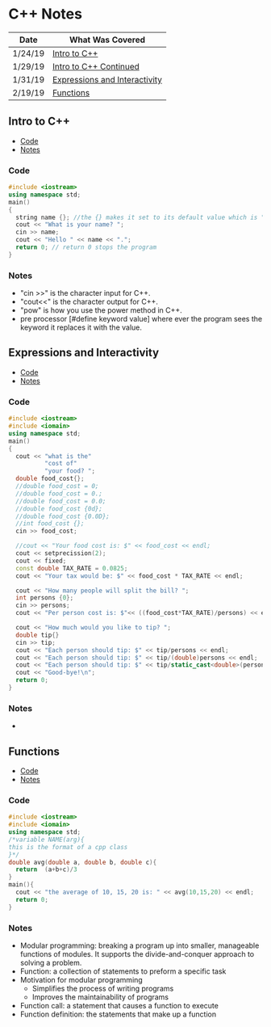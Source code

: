 # C++ Notes

| Date | What Was Covered |
|------|------------------|
|1/24/19|[Intro to C++](https://github.com/JonathanBrunssen/programming-fundamentals-1337/tree/master/C%2B%2B/notes#intro-to-c)|
|1/29/19|[Intro to C++ Continued](https://github.com/JonathanBrunssen/programming-fundamentals-1337/tree/master/C%2B%2B/notes#intro-to-c)|
|1/31/19|[Expressions and Interactivity](https://github.com/JonathanBrunssen/programming-fundamentals-1337/tree/master/C%2B%2B/notes#expressions-and-interactivity)|
|2/19/19|[Functions](https://github.com/JonathanBrunssen/programming-fundamentals-1337/tree/master/C%2B%2B/notes#functions)|

## Intro to C++
- [Code](https://github.com/JonathanBrunssen/programming-fundamentals-1337/tree/master/C%2B%2B/notes#code)
- [Notes](https://github.com/JonathanBrunssen/programming-fundamentals-1337/tree/master/C%2B%2B/notes#notes)
### Code
```cpp
#include <iostream>
using namespace std;
main()
{
  string name {}; //the {} makes it set to its default value which is ""
  cout << "What is your name? ";
  cin >> name;
  cout << "Hello " << name << ".";
  return 0; // return 0 stops the program
}
```
### Notes
  - "cin >>" is the character input for C++.
  - "cout<<" is the character output for C++.
  - "pow" is how you use the power method in C++.
  - pre processor [#define keyword value] where ever the program sees the keyword it replaces it with the value.

## Expressions and Interactivity
- [Code](https://github.com/JonathanBrunssen/programming-fundamentals-1337/tree/master/C%2B%2B/notes#code-1)
- [Notes](https://github.com/JonathanBrunssen/programming-fundamentals-1337/tree/master/C%2B%2B/notes#notes-1)
### Code
```cpp
#include <iostream>
#include <iomain>
using namespace std;
main()
{
  cout << "what is the"
          "cost of"
          "your food? ";
  double food_cost{};
  //double food_cost = 0;
  //double food_cost = 0.;
  //double food_cost = 0.0;
  //double food_cost {0d};
  //double food_cost {0.0D};
  //int food_cost {};
  cin >> food_cost;

  //cout << "Your food cost is: $" << food_cost << endl;
  cout << setprecission(2);
  cout << fixed;
  const double TAX_RATE = 0.0825;
  cout << "Your tax would be: $" << food_cost * TAX_RATE << endl;

  cout << "How many people will split the bill? ";
  int persons {0};
  cin >> persons;
  cout << "Per person cost is: $"<< ((food_cost*TAX_RATE)/persons) << endl;

  cout << "How much would you like to tip? ";
  double tip{}
  cin >> tip;
  cout << "Each person should tip: $" << tip/persons << endl;
  cout << "Each person should tip: $" << tip/(double)persons << endl;
  cout << "Each person should tip: $" << tip/static_cast<double>(persons) << endl;
  cout << "Good-bye!\n";
  return 0;
}
```
### Notes
  -

## Functions
- [Code](https://github.com/JonathanBrunssen/programming-fundamentals-1337/tree/master/C%2B%2B/notes#code-2)
- [Notes](https://github.com/JonathanBrunssen/programming-fundamentals-1337/tree/master/C%2B%2B/notes#notes-2)

### Code
```cpp
#include <iostream>
#include <iomain>
using namespace std;
/*variable NAME(arg){
this is the format of a cpp class
}*/
double avg(double a, double b, double c){
  return  (a+b+c)/3
}
main(){
  cout << "the average of 10, 15, 20 is: " << avg(10,15,20) << endl;
  return 0;
}
```

### Notes
- Modular programming: breaking a program up into smaller, manageable functions of modules. It supports the divide-and-conquer approach to solving a problem.
- Function: a collection of statements to preform a specific task
- Motivation for modular programming
  - Simplifies the process of writing programs
  - Improves the maintainability of programs
- Function call: a statement that causes a function to execute
- Function definition: the statements that make up a function
